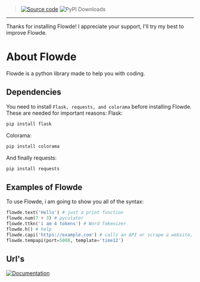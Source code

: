 > [![Source code](https://img.shields.io/badge/Source_Code-Flowde-blue)](https://github.com/General-Zero/Flowde) ![PyPI Downloads](https://static.pepy.tech/badge/flowde)
----
Thanks for installing Flowde! I appreciate your support, I'll try my best to improve Flowde.
# About Flowde
Flowde is a python library made to help you with coding.
## Dependencies
You need to install `Flask, requests, and colorama` before installing Flowde. These are needed for important reasons:
Flask:
```bash
pip install flask
```
Colorama:
```bash
pip install colorama
```
And finally requests:
```bash
pip install requests
```
## Examples of Flowde
To use Flowde, i am going to show you all of the syntax:
```py
flowde.text('Hello') # just a print function
flowde.num(7 + 3) # pyculator
flowde.ttkn('i am 4 tokens') # Word Tokenizer
flowde.h() # help
flowde.capi('https://example.com') # calls an API or scrape a website, add `indents` to pretty print the json or text.
flowde.tempapi(port=5000, template='time12')
```
## Url's
[![Documentation](https://img.shields.io/badge/Documentation-Flowde_documents-blue)](https://github.com/General-Zero/flowde-documentation)
